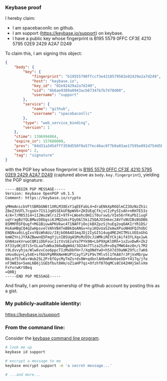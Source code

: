 ### Keybase proofI hereby claim:  * I am spacebaconllc on github.  * I am support (https://keybase.io/support) on keybase.  * I have a public key whose fingerprint is B195 5579 0FFC CF3E 4210  5795 02E9 2429 A2A7 D249To claim this, I am signing this object:```json{    "body": {        "key": {            "fingerprint": "b19555790ffccf3e4210579502e92429a2a7d249",            "host": "keybase.io",            "key_id": "02e92429a2a7d249",            "uid": "6b6ae9389a0943acb67347b7b7478d00",            "username": "support"        },        "service": {            "name": "github",            "username": "spacebaconllc"        },        "type": "web_service_binding",        "version": 1    },    "ctime": 1396994064,    "expire_in": 157680000,    "prev": "04d31a345dfff359d550f0a57fec46ac0f7b9a03ae1f595e091d75dd5b53ada8",    "seqno": 2,    "tag": "signature"}```with the PGP key whose fingerprint is[B195 5579 0FFC CF3E 4210  5795 02E9 2429 A2A7 D249](https://keybase.io/support)(captured above as `body.key.fingerprint`), yielding the PGP signature:```-----BEGIN PGP MESSAGE-----Version: Keybase OpenPGP v0.1.5Comment: https://keybase.io/cryptoyMHmAnicbVFtSBRbGN6t1XRLM38ExY1qEEFabL4+draENkXpR6QlmCZ3OzNzZh1cZ8eZ3VUTL7cgoU+7IS1Jq0SSEkUFBpWV6+ZHIUEqCfkjsCIzPy5IsAh+nRH7E53z4/A+7/M85314+1I2WuzWlrzZI+9TF+LWoehc0HIiT0urxwS/VIe56rFKuPbIiuqFuqYragBzYQLBMwzD8bgsi6JMQZokcFQyOAl5kiZ5QAJOImkec2AVfsNUIBsBGDBb8SMMFR5FQugf+MG1BiuwAPKUkwc4T1NAFFiOojkBXZpzSjhuEg2oq6AKIrYR1DS/HsAaHBgCQ4qIwHpsvelVAhVB4TeBBkQoANGv+nyiKQvUaSZeAwXPuoNHUFQJhUbCENQNxa9iLgIxxYBiWhAUz/I8jbO0A4O1mqJDj2IyGI514ug4ME2HITMiLVEEoGhGkmWZYniJYXAZBwwnQ5FmgYjLnIBSUgASMsMzEOcJiWMkiREYCkjAif43YLXqx1wkGhN4zekVrwoCQR1iDbFouc1itVsSEzaYa7PYk9N+LbP9XpKlORh+1xZuvDwR+Zk2Xf33ydKjO7i5rGLaaTuWba366wBgW4d/3O24n7Tlza2SzR+vDq7MWG4ez8n/L7M2t9Ldvvyhje/Wlw6vvCoo6ppcTIzMxDbFH+7/XqONdYwO+h5X7d39aNKZ9fLc7aK6sHvo0uy+LyS4E+sf6bVPpMRkNeHKUPtCayTiPiP9v7MlvSl1fKA87rJPjVxMbrpwNkLmf57uKvrWub25L2Pr6fGycMyTmZs+ds0W+qdknlAHbmR4e6eeXD+Y417q/jfenF3W83o+5emL6B6j1GEbfbut8Hm/oZ1aHP7qi+Ofzhf07OqMCs8CU42HHjSmlvXmFxYvrwKrVBeq=Q0Bj-----END PGP MESSAGE-----```And finally, I am proving ownership of the github account by posting this as a gist.### My publicly-auditable identity:https://keybase.io/support### From the command line:Consider the [keybase command line program](https://keybase.io/__/command_line/keybase).```bash# look me upkeybase id support# encrypt a message to mekeybase encrypt support -m 'a secret message...'# ...and more...```